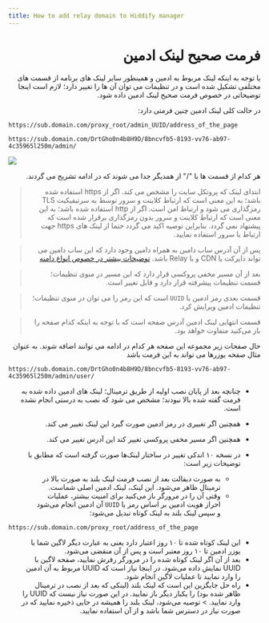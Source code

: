 ```yaml
---
title: How to add relay domain to Hiddify manager
---
```


<div dir="rtl" markdown=1>

# فرمت صحیح لینک ادمین
یا توجه به اینکه لینک مربوط به ادمین و همینطور سایر لینک های برنامه از قسمت های مختلفی تشکیل شده است و در تنظیمات می توان آن ها را تغییر دارد؛ لازم است اینجا توضیحاتی در خصوص فرمت صحیح لینک ادمین داده شود.

در حالت کلی لینک ادمین چنین فرمتی دارد:


<div dir="ltr" markdown=1>
  
`https://sub.domain.com/proxy_root/admin_UUID/address_of_the_page`

`https://sub.domain.com/DrtGho0n4b8H9D/8bncvfb5-8193-vv76-ab97-4c35965l250m/admin/`

![](https://user-images.githubusercontent.com/125398461/230101702-4c15ce6d-ced7-4e07-83ea-b505fc725b60.png)


</div>



هر کدام از قسمت ها با "/" از همدیگر جدا می شوند که در ادامه تشریح می گردند.

> ابتدای لینک که پروتکل سایت را مشخص می کند. اگر از https  استفاده شده باشد؛ به این معنی است که ارتباط کلاینت و سرور توسط یه سرتیفیکیت TLS رمزگذاری می شود و ارتباط امن است. اگر از http استفاده شده باشد؛ به این معنی است که ارتباط کلاینت و سرور بدون رمزگذاری برقرار شده است که پیشنهاد نمی گردد. بنابراین توصیه اکید می گردد حتما از لینک های https جهت ارتباط با سرور استفاده نمایید.

> پس از آن آدرس ساب دامین به همراه دامین وجود دارد که این ساب دامین می تواند دایرکت یا CDN و یا Relay باشد. [توضیحات بیشتر در خصوص انواع دامنه](/manager/wiki/%D8%A7%D9%86%D9%88%D8%A7%D8%B9-%D8%AF%D8%A7%D9%85%D9%86%D9%87-%D9%88-%D9%86%D8%AD%D9%88%D9%87-%D8%AB%D8%A8%D8%AA-%E2%80%8C%D8%A2%D9%86%E2%80%8C%D9%87%D8%A7)

> بعد از آن مسیر مخفی پروکسی قرار دارد که این مسیر در منوی تنظیمات؛ قسمت تنظیمات پیشرفته قرار دارد و قابل تغییر است.

> قسمت بعدی رمز ادمین یا `UUID` است که این رمز را می توان در منوی تنظیمات؛ تنظیمات ادمین ویرایش کرد.

> قسمت انتهایی لینک ادمین آدرس صفحه است که با توجه به اینکه کدام صفحه را باز می‌کنید متفاوت خواهد بود.

حال صفحات زیر مجموعه این صفحه هر کدام در ادامه می توانند اضافه شوند. به عنوان مثال صفحه یوزرها می تواند به این فرمت باشد

<div dir="ltr" markdown=1>

`https://sub.domain.com/DrtGho0n4b8H9D/8bncvfb5-8193-vv76-ab97-4c35965l250m/admin/user/`

</div>

  
* چنانچه بعد از پایان نصب اولیه از طریق ترمینال؛ لینک های ادمین داده شده به فرمت گفته شده بالا نبودند؛ مشخص می شود که نصب به درستی انجام نشده است.
* همچنین اگر تغییری در رمز ادمین صورت گیرد این لینک تغییر می کند.

* همچنین اگر مسیر مخفی پروکسی تغییر کند این آدرس تغییر می کند.

* در نسخه ۱۰ اندکی تغییر در ساختار لینک‌ها صورت گرفته است که مطابق با توضیحات زیر است:
  * به صورت دیفالت بعد از نصب فرمت لینک بلند به صورت بالا در ترمینال ظاهر می‌شود. این لینک، لینک ادمین اصلی شماست.
  * وقتی آن را در مرورگر باز می‌کنید برای امنیت بیشتر، عملیات احراز هویت ادمین بر اساس رمز یا `UUID` آن ادمین انجام می‌شود و سپس لینک بلند به لینک کوتاه تبدیل می‌شود:
     

<div dir="ltr" markdown=1>

`https://sub.domain.com/proxy_root/address_of_the_page` 

</div>

   * این لینک کوتاه شده تا ۱۰ روز اعتبار دارد یعنی به عبارت دیگر لاگین شما با یوزر ادمین تا ۱۰ روز معتبر است و پس از آن منقضی می‌شود.
   * بعد از آن اگر لینک کوتاه شده را در مرورگر رفرش نمایید، صفحه لاگین با UUID نمایش داده می‌شود. در اینجا نیاز است که UUID مربوط به آن ادمین را وارد نمایید تا عملیات لاگین انجام شود.
   * راه‌ حل جایگزین این است که لینک بلند (لینکی که بعد از نصب در ترمینال ظاهر شده بود) را یکبار دیگر باز نمایید. در این صورت نیاز نیست که UUID را وارد نمایید.
    > توصیه می‌شود، لینک بلند را همیشه در جایی ذخیره نمایید که در صورت نیاز در دسترس شما باشد و از آن استفاده نمایید.
